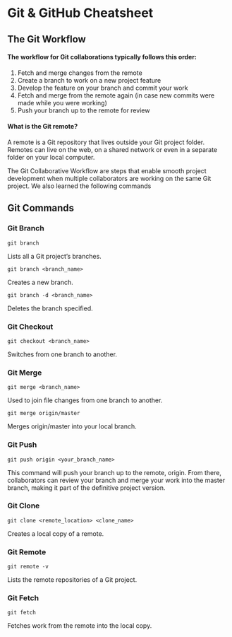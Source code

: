 # Git & GitHub Cheatsheet

## The Git Workflow

#### The workflow for Git collaborations typically follows this order:

1. Fetch and merge changes from the remote
2. Create a branch to work on a new project feature
3. Develop the feature on your branch and commit your work
4. Fetch and merge from the remote again (in case new commits were made while you were working)
5. Push your branch up to the remote for review

#### What is the Git remote?
A remote is a Git repository that lives outside your Git project folder. Remotes can live on the web, on a shared network or even in a separate folder on your local computer.

The Git Collaborative Workflow are steps that enable smooth project development when multiple collaborators are working on the same Git project.
We also learned the following commands


## Git Commands

### Git Branch

    git branch

Lists all a Git project’s branches.

    git branch <branch_name>

Creates a new branch.

    git branch -d <branch_name>

Deletes the branch specified.

### Git Checkout

    git checkout <branch_name>

Switches from one branch to another.

### Git Merge

    git merge <branch_name>

Used to join file changes from one branch to another.

    git merge origin/master

Merges origin/master into your local branch.

### Git Push

    git push origin <your_branch_name>

This command will push your branch up to the remote, origin. From there, collaborators can review your branch and merge your work into the master branch, making it part of the definitive project version.

### Git Clone

    git clone <remote_location> <clone_name>

Creates a local copy of a remote.

### Git Remote

    git remote -v

Lists the remote repositories of a Git project.

### Git Fetch

    git fetch

Fetches work from the remote into the local copy.
